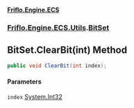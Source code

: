 #### [Friflo.Engine.ECS](index.md#'index')
### [Friflo.Engine.ECS.Utils](Friflo.Engine.ECS.Utils.md#'Friflo.Engine.ECS.Utils').[BitSet](BitSet.md#'Friflo.Engine.ECS.Utils.BitSet')

## BitSet.ClearBit(int) Method

```csharp
public void ClearBit(int index);
```
#### Parameters

<a name='Friflo.Engine.ECS.Utils.BitSet.ClearBit(int).index'></a>

`index` [System.Int32](https://docs.microsoft.com/en-us/dotnet/api/System.Int32#'System.Int32')
